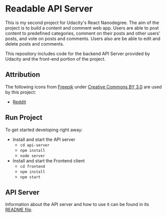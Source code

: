 # Readable API Server

This is my second project for Udacity's React Nanodegree. The aim of the project is to build a content and comment web app. Users are able to post content to predefined categories, comment on their posts and other users' posts, and vote on posts and comments. Users also are be able to edit and delete posts and comments.

This repository includes code for the backend API Server provided by Udacity and the front-end portion of the project.

## Attribution

The following icons from [Freepik](https://www.freepik.com/) under [Creative Commons BY 3.0](http://creativecommons.org/licenses/by/3.0/) are used by this project:

- [Reddit](https://www.flaticon.com/free-icon/reddit_1384077)

## Run Project

To get started developing right away:

* Install and start the API server
    - `cd api-server`
    - `npm install`
    - `node server`
* Install and start the Frontend client
    - `cd frontend`
    - `npm install`
    - `npm start`

## API Server

Information about the API server and how to use it can be found in its [README file](api-server/README.md).
